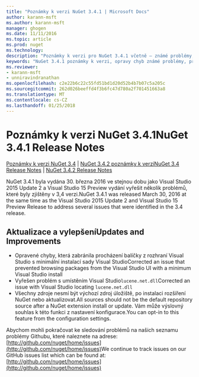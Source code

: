 ```yaml
---
title: "Poznámky k verzi NuGet 3.4.1 | Microsoft Docs"
author: karann-msft
ms.author: karann-msft
manager: ghogen
ms.date: 11/11/2016
ms.topic: article
ms.prod: nuget
ms.technology: 
description: "Poznámky k verzi pro NuGet 3.4.1 včetně – známé problémy, opravy chyb, přidaných funkcí a chcete."
keywords: "NuGet 3.4.1 poznámky k verzi, opravy chyb známé problémy, přidat funkce, chcete"
ms.reviewer:
- karann-msft
- unniravindranathan
ms.openlocfilehash: c2e22b6c22c55fd51bd1d20d52b4b7b07c5a205c
ms.sourcegitcommit: 262d026beeffd4f3b6fc47d780a2f701451663a8
ms.translationtype: MT
ms.contentlocale: cs-CZ
ms.lasthandoff: 01/25/2018
---
```

# <a name="nuget-341-release-notes"></a><span data-ttu-id="9d985-104">Poznámky k verzi NuGet 3.4.1</span><span class="sxs-lookup"><span data-stu-id="9d985-104">NuGet 3.4.1 Release Notes</span></span>

<span data-ttu-id="9d985-105">[Poznámky k verzi NuGet 3.4](../release-notes/nuget-3.4.md) | [NuGet 3.4.2 poznámky k verzi](../release-notes/nuget-3.4.2.md)</span><span class="sxs-lookup"><span data-stu-id="9d985-105">[NuGet 3.4 Release Notes](../release-notes/nuget-3.4.md) | [NuGet 3.4.2 Release Notes](../release-notes/nuget-3.4.2.md)</span></span>

<span data-ttu-id="9d985-106">NuGet 3.4.1 byla vydána 30. března 2016 ve stejnou dobu jako Visual Studio 2015 Update 2 a Visual Studio 15 Preview vydání vyřešit několik problémů, které byly zjištěny v 3,4 verzi.</span><span class="sxs-lookup"><span data-stu-id="9d985-106">NuGet 3.4.1 was released March 30, 2016 at the same time as the Visual Studio 2015 Update 2 and Visual Studio 15 Preview Release to address several issues that were identified in the 3.4 release.</span></span>

## <a name="updates-and-improvements"></a><span data-ttu-id="9d985-107">Aktualizace a vylepšení</span><span class="sxs-lookup"><span data-stu-id="9d985-107">Updates and Improvements</span></span>

* <span data-ttu-id="9d985-108">Opravené chyby, která zabránila procházení balíčky z rozhraní Visual Studio s minimální instalací sady Visual Studio</span><span class="sxs-lookup"><span data-stu-id="9d985-108">Corrected an issue that prevented browsing packages from the Visual Studio UI with a minimum Visual Studio install</span></span>
* <span data-ttu-id="9d985-109">Vyřešen problém s umístěním Visual Studio`lucene.net.dll`</span><span class="sxs-lookup"><span data-stu-id="9d985-109">Corrected an issue with Visual Studio locating `lucene.net.dll`</span></span>
* <span data-ttu-id="9d985-110">Všechny zdroje nesmí být výchozí zdroj úložiště, po instalaci rozšíření NuGet nebo aktualizovat.</span><span class="sxs-lookup"><span data-stu-id="9d985-110">All sources should not be the default repository source after a NuGet extension install or update.</span></span>  <span data-ttu-id="9d985-111">Vám může výslovný souhlas k této funkci z nastavení konfigurace.</span><span class="sxs-lookup"><span data-stu-id="9d985-111">You can opt-in to this feature from the configuration settings.</span></span>

<span data-ttu-id="9d985-112">Abychom mohli pokračovat ke sledování problémů na našich seznamu problémy Githubu, které naleznete na adrese: [http://github.com/nuget/home/issues](http://github.com/nuget/home/issues)</span><span class="sxs-lookup"><span data-stu-id="9d985-112">We continue to track issues on our GitHub issues list which can be found at: [http://github.com/nuget/home/issues](http://github.com/nuget/home/issues)</span></span>